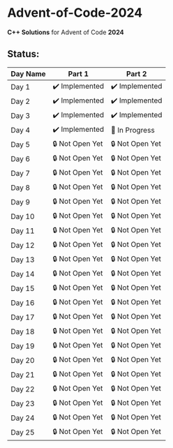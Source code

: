 # Advent-of-Code-2024
**C++ Solutions** for Advent of Code **2024**

## Status:

| **Day Name**           | **Part 1**        | **Part 2**       |
|------------------------|-------------------|------------------|
| Day 1                  | ✔️ Implemented    | ✔️ Implemented   |
| Day 2                  | ✔️ Implemented    | ✔️ Implemented   |
| Day 3                  | ✔️ Implemented    | ✔️ Implemented   |
| Day 4                  | ✔️ Implemented    | 🔄 In Progress   |
| Day 5                  | 🔒 Not Open Yet   | 🔒 Not Open Yet  |
| Day 6                  | 🔒 Not Open Yet   | 🔒 Not Open Yet  |
| Day 7                  | 🔒 Not Open Yet   | 🔒 Not Open Yet  |
| Day 8                  | 🔒 Not Open Yet   | 🔒 Not Open Yet  |
| Day 9                  | 🔒 Not Open Yet   | 🔒 Not Open Yet  |
| Day 10                 | 🔒 Not Open Yet   | 🔒 Not Open Yet  |
| Day 11                 | 🔒 Not Open Yet   | 🔒 Not Open Yet  |
| Day 12                 | 🔒 Not Open Yet   | 🔒 Not Open Yet  |
| Day 13                 | 🔒 Not Open Yet   | 🔒 Not Open Yet  |
| Day 14                 | 🔒 Not Open Yet   | 🔒 Not Open Yet  |
| Day 15                 | 🔒 Not Open Yet   | 🔒 Not Open Yet  |
| Day 16                 | 🔒 Not Open Yet   | 🔒 Not Open Yet  |
| Day 17                 | 🔒 Not Open Yet   | 🔒 Not Open Yet  |
| Day 18                 | 🔒 Not Open Yet   | 🔒 Not Open Yet  |
| Day 19                 | 🔒 Not Open Yet   | 🔒 Not Open Yet  |
| Day 20                 | 🔒 Not Open Yet   | 🔒 Not Open Yet  |
| Day 21                 | 🔒 Not Open Yet   | 🔒 Not Open Yet  |
| Day 22                 | 🔒 Not Open Yet   | 🔒 Not Open Yet  |
| Day 23                 | 🔒 Not Open Yet   | 🔒 Not Open Yet  |
| Day 24                 | 🔒 Not Open Yet   | 🔒 Not Open Yet  |
| Day 25                 | 🔒 Not Open Yet   | 🔒 Not Open Yet  |

